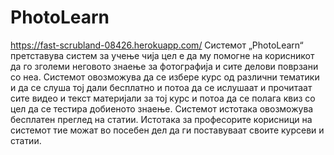 # PhotoLearn
https://fast-scrubland-08426.herokuapp.com/
Системот  „PhotoLearn“ претставува систем за учење чија цел е да му помогне на корисникот да го зголеми неговото знаење за фотографија и сите делови поврзани со неа. Системот овозможува да се избере курс од различни тематики и да се слуша тој дали бесплатно и потоа да се ислушаат и прочитаат сите видео и текст материјали за тој курс и потоа да се полага квиз со цел да се тестира добиеното знаење. Системот истотака овозможува бесплатен преглед на статии. Истотака за професорите корисници на системот тие можат во посебен дел да ги поставуваат своите курсеви и статии.
